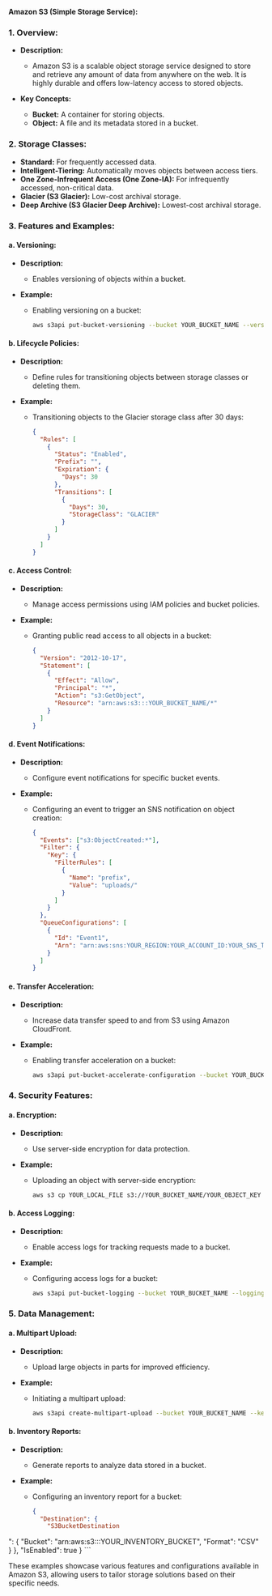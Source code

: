 **Amazon S3 (Simple Storage Service):**

### 1. Overview:
   - **Description:**
     - Amazon S3 is a scalable object storage service designed to store and retrieve any amount of data from anywhere on the web. It is highly durable and offers low-latency access to stored objects.

   - **Key Concepts:**
     - **Bucket:** A container for storing objects.
     - **Object:** A file and its metadata stored in a bucket.

### 2. Storage Classes:
   - **Standard:** For frequently accessed data.
   - **Intelligent-Tiering:** Automatically moves objects between access tiers.
   - **One Zone-Infrequent Access (One Zone-IA):** For infrequently accessed, non-critical data.
   - **Glacier (S3 Glacier):** Low-cost archival storage.
   - **Deep Archive (S3 Glacier Deep Archive):** Lowest-cost archival storage.

### 3. Features and Examples:

#### a. Versioning:
   - **Description:**
     - Enables versioning of objects within a bucket.

   - **Example:**
     - Enabling versioning on a bucket:
       ```bash
       aws s3api put-bucket-versioning --bucket YOUR_BUCKET_NAME --versioning-configuration Status=Enabled
       ```

#### b. Lifecycle Policies:
   - **Description:**
     - Define rules for transitioning objects between storage classes or deleting them.

   - **Example:**
     - Transitioning objects to the Glacier storage class after 30 days:
       ```json
       {
         "Rules": [
           {
             "Status": "Enabled",
             "Prefix": "",
             "Expiration": {
               "Days": 30
             },
             "Transitions": [
               {
                 "Days": 30,
                 "StorageClass": "GLACIER"
               }
             ]
           }
         ]
       }
       ```

#### c. Access Control:
   - **Description:**
     - Manage access permissions using IAM policies and bucket policies.

   - **Example:**
     - Granting public read access to all objects in a bucket:
       ```json
       {
         "Version": "2012-10-17",
         "Statement": [
           {
             "Effect": "Allow",
             "Principal": "*",
             "Action": "s3:GetObject",
             "Resource": "arn:aws:s3:::YOUR_BUCKET_NAME/*"
           }
         ]
       }
       ```

#### d. Event Notifications:
   - **Description:**
     - Configure event notifications for specific bucket events.

   - **Example:**
     - Configuring an event to trigger an SNS notification on object creation:
       ```json
       {
         "Events": ["s3:ObjectCreated:*"],
         "Filter": {
           "Key": {
             "FilterRules": [
               {
                 "Name": "prefix",
                 "Value": "uploads/"
               }
             ]
           }
         },
         "QueueConfigurations": [
           {
             "Id": "Event1",
             "Arn": "arn:aws:sns:YOUR_REGION:YOUR_ACCOUNT_ID:YOUR_SNS_TOPIC_ARN"
           }
         ]
       }
       ```

#### e. Transfer Acceleration:
   - **Description:**
     - Increase data transfer speed to and from S3 using Amazon CloudFront.

   - **Example:**
     - Enabling transfer acceleration on a bucket:
       ```bash
       aws s3api put-bucket-accelerate-configuration --bucket YOUR_BUCKET_NAME --accelerate-configuration Status=Enabled
       ```

### 4. Security Features:

#### a. Encryption:
   - **Description:**
     - Use server-side encryption for data protection.

   - **Example:**
     - Uploading an object with server-side encryption:
       ```bash
       aws s3 cp YOUR_LOCAL_FILE s3://YOUR_BUCKET_NAME/YOUR_OBJECT_KEY --sse
       ```

#### b. Access Logging:
   - **Description:**
     - Enable access logs for tracking requests made to a bucket.

   - **Example:**
     - Configuring access logs for a bucket:
       ```bash
       aws s3api put-bucket-logging --bucket YOUR_BUCKET_NAME --logging-configuration '{"LoggingEnabled":{"TargetBucket":"TARGET_LOG_BUCKET","TargetPrefix":"LOGS_PREFIX"}}'
       ```

### 5. Data Management:

#### a. Multipart Upload:
   - **Description:**
     - Upload large objects in parts for improved efficiency.

   - **Example:**
     - Initiating a multipart upload:
       ```bash
       aws s3api create-multipart-upload --bucket YOUR_BUCKET_NAME --key YOUR_OBJECT_KEY
       ```

#### b. Inventory Reports:
   - **Description:**
     - Generate reports to analyze data stored in a bucket.

   - **Example:**
     - Configuring an inventory report for a bucket:
       ```json
       {
         "Destination": {
           "S3BucketDestination

": {
             "Bucket": "arn:aws:s3:::YOUR_INVENTORY_BUCKET",
             "Format": "CSV"
           }
         },
         "IsEnabled": true
       }
       ```

These examples showcase various features and configurations available in Amazon S3, allowing users to tailor storage solutions based on their specific needs.
